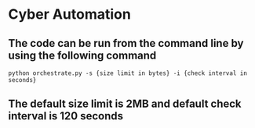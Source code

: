 # Cyber Automation

## The code can be run from the command line by using the following command

```
python orchestrate.py -s {size limit in bytes} -i {check interval in seconds}
```

## The default size limit is 2MB and default check interval is 120 seconds